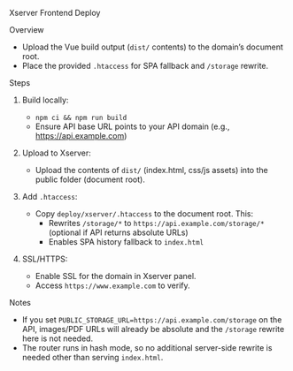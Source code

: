 Xserver Frontend Deploy

Overview
- Upload the Vue build output (`dist/` contents) to the domain’s document root.
- Place the provided `.htaccess` for SPA fallback and `/storage` rewrite.

Steps
1) Build locally:
   - `npm ci && npm run build`
   - Ensure API base URL points to your API domain (e.g., https://api.example.com)

2) Upload to Xserver:
   - Upload the contents of `dist/` (index.html, css/js assets) into the public folder (document root).

3) Add `.htaccess`:
   - Copy `deploy/xserver/.htaccess` to the document root. This:
     - Rewrites `/storage/*` to `https://api.example.com/storage/*` (optional if API returns absolute URLs)
     - Enables SPA history fallback to `index.html`

4) SSL/HTTPS:
   - Enable SSL for the domain in Xserver panel.
   - Access `https://www.example.com` to verify.

Notes
- If you set `PUBLIC_STORAGE_URL=https://api.example.com/storage` on the API, images/PDF URLs will already be absolute and the `/storage` rewrite here is not needed.
- The router runs in hash mode, so no additional server-side rewrite is needed other than serving `index.html`.

